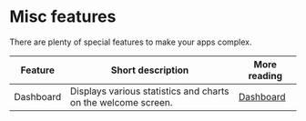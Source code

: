 # Misc features

There are plenty of special features to make your apps complex.

| Feature   | Short description                                             | More reading                         |
| --------- | ------------------------------------------------------------- | ------------------------------------ |
| Dashboard | Displays various statistics and charts on the welcome screen. | [Dashboard](misc-features/dashboard) |


